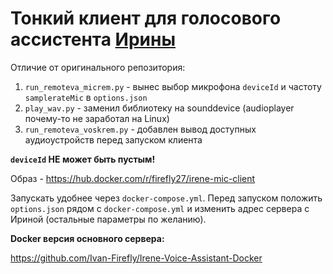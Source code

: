 # Тонкий клиент для голосового ассистента [Ирины](https://github.com/janvarev/Irene-Voice-Assistant)


Отличие от оригинального репозитория:
1. `run_remoteva_micrem.py` - вынес выбор микрофона `deviceId` и частоту `samplerateMic` в `options.json`
2. `play_wav.py` - заменил библиотеку на sounddevice (audioplayer почему-то не заработал на Linux)
3. `run_remoteva_voskrem.py` - добавлен вывод доступных аудиоустройств перед запуском клиента

**`deviceId` НЕ может быть пустым!**

Образ - https://hub.docker.com/r/firefly27/irene-mic-client

Запускать удобнее через `docker-compose.yml`. Перед запуском положить `options.json` рядом с `docker-compose.yml` и изменить адрес сервера с Ириной (остальные параметры по желанию).

**Docker версия основного сервера:**

https://github.com/Ivan-Firefly/Irene-Voice-Assistant-Docker
